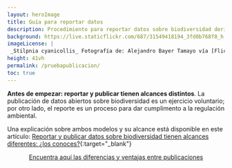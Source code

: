 ```yaml
---
layout: heroImage
title: Guía para reportar datos
description: Procedimiento para reportar datos sobre biodiversidad derivados de permisos de recolección y contratos de acceso a recursos genéticos.
background: https://live.staticflickr.com/687/31549418194_3fd0b768f8_h.jpg
imageLicense: |
 _Stilpnia cyanicollis_ Fotografía de: Alejandro Bayer Tamayo vía [Flickr](https://flickr.com/photos/alejobayer/31549418194){:target="_blank"}
height: 41vh
permalink: /pruebapublicacion/
toc: true
---
```


<head>
      <style>
.mx-auto {
    display: inline-flex;
    justify-content: center;
    width: 100%;
}
.flex {
    display: inline-flex;
    align-items: center;
    gap: 26px;
}
td.Encabezado strong {
    color: white;
}
.Encabezado {
    background-color: #9fc56d;
    color: white;
}
table td:nth-child(1) {
    border-right: 1px solid#dddddd;
}
table td:nth-child(2) {
    border-right: 1px solid #dddddd;
}
p.Contenedor {
    border: 1px solid #dddddd;
    border-radius: 9px;
    padding: 16px;
}
.btn:hover {
    background-color: #0056b3;
}
.modal {
    position: fixed;
    top: 0;
    left: 0;
    width: 100%;
    height: 100%;
    background-color: rgba(0, 0, 0, 0.5);
    display: none;
}
.modal:target {
    display: flex;
    align-items: center;
    justify-content: center;
}
.modal-content {
    background-color: #fff;
    padding: 36px;
    border-radius: 5px;
    width: 80%;
    box-shadow: 0 4px 10px rgba(0, 0, 0, 0.3);
    border-radius: 22px;
}
.modal-content tr {
    border-bottom: 1px solid #ddd;
}
.close {
    background-color: #e8ebeb;
    color: #aaa;
    font-size: 28px;
    font-weight: bold;
    text-decoration: none;
    position: absolute;
    right: 9px;
    top: 8px;
    display: inline-flex;
    border-radius: 50%;
    height: 43px;
    width: 41px;
    justify-content: center;
}
.close:hover {
    color: #ffffff;
    background-color: #9fc56d;
}
@media (min-width: 0px) {
    .flex {
        flex-direction: column;
    }
    .modal-content img {
        width: 152px;
    }
    .Contemedortabla {
        overflow: overlay;
        width: 270px;
    }
}
@media (min-width: 768px) {
    .flex {
        flex-direction: row;
    }
    .Contemedortabla {
        overflow: inherit;
        width: 100%;
    }
}      
      </style>
</head>


**Antes de empezar: reportar y publicar tienen alcances distintos**. La publicación de datos abiertos sobre biodiversidad es un ejercicio voluntario; por otro lado, el reporte es un proceso para dar cumplimento a la regulación ambiental.

Una explicación sobre ambos modelos y su alcance está disponible en este artículo: [Reportar y publicar datos sobre biodiversidad tienen alcances diferentes: ¿los conoces?](https://biodiversidad.co/post/2022/diferencias-entre-publicar-reportar-datos-biodiversidad/){:target="_blank"}


<div class="mx-auto">
  <a href="#modal" class="button is-primary">Encuentra aquí las diferencias y ventajas entre publicaciones</a>
</div>

<!-- Modal tabla comparativa -->
<div id="modal" class="modal">
        <div class="modal-content">
          <a href="#" class="close">×</a>
    
<div class="flex">
<img width="14%" height="400"  src="https://raw.githubusercontent.com/gbif/hp-colombian-biodiversity/refs/heads/master/compartir/Imagenes/ventajas-entre-publicaciones.png">
<p class="Contenedor">
    <i class="far fa-comment-alt" width="84%"></i>  Tenga en <strong>cuenta las opciones disponibles al momento de realizar una publicación</strong>. Es fundamental considerar los <strong>beneficios</strong> y <strong>características</strong> de las diferentes
              <strong>plataformas</strong> y <strong>licencias</strong> para asegurar que sus <strong>datos sean accesibles</strong>, reutilizables y tengan el <strong>impacto esperado</strong>.
          </p>
        </div>
<div class="Contemedortabla">
          <table>
              <tbody>
                  <tr>
                      <td class="Encabezado"><i class="fas fa-tasks"></i> <strong>Característica</strong></td>
                      <td class="Encabezado"><i class="far fa-flag"></i> <strong>Publicación</strong></td>
                      <td class="Encabezado"><i class="far fa-bookmark"></i> <strong>Reporte</strong></td>
                  </tr>
                  <tr>
                      <td><strong>Objetivo principal</strong></td>
                      <td><i class="fas fa-check"></i> Compartir datos de biodiversidad para <str5ong>acceso abierto y reutilización</str5ong>.</td>
                      <td>Cumplir con la regulación ambiental.</td>
                  </tr>
                  <tr>
                      <td><strong>Alcance y visibilidad</strong></td>
                      <td><i class="fas fa-check"></i> <str5ong>Datos accesibles a nivel nacional e internacional</str5ong>  (SiB Colombia, GBIF, OBIS).</td>
                      <td>Datos visibles solo para la autoridad ambiental y terceros interesados.</td>
                  </tr>
                  <tr>
                      <td><strong>Reconocimiento y atribución</strong></td>
                      <td><i class="fas fa-check"></i> Publicadores pueden ser <strong>citados</strong> y <strong>reconocidos</strong> en <strong>investigaciones</strong>.</td>
                      <td>Sin reconocimiento formal, solo cumplimiento normativo.</td>
                  </tr>
                  <tr>
                      <td><strong>Valor agregado</strong></td>
                      <td><i class="fas fa-check"></i> Genera <strong>DOI</strong>, métricas de impacto y <strong>posibilidad</strong> de <strong>publicar artículos científicos</strong>.</td>
                      <td>Solo se obtiene un <strong>certificado de reporte</strong>.</td>
                  </tr>
                  <tr>
                      <td><strong>Flexibilidad y actualización</strong></td>
                      <td><i class="fas fa-check"></i> Los datos pueden <strong>actualizarse</strong> y <strong>mejorarse en el tiempo</strong>.</td>
                      <td>Se presentan una sola vez sin posibilidad de modificación posterior.</td>
                  </tr>
                  <tr>
                      <td><strong>Acceso y reutilización</strong></td>
                      <td><i class="fas fa-check"></i> Datos disponibles para <strong>múltiples audiencias</strong> bajo licencias abiertas.</td>
                      <td>Se presentan una sola vez sin posibilidad de modificación posterior.</td>
                  </tr>
                  <tr>
                      <td><strong>Apoyo técnico y curaduría</strong></td>
                      <td><i class="fas fa-check"></i> Asesoría y herramientas para <strong>garantizar calidad</strong> y <strong>formato de datos</strong>.</td>
                      <td>Proceso automatizado sin curaduría de datos.</td>
                  </tr>
                  <tr>
                      <td><strong>Tipos de datos permitidos</strong></td>
                      <td><i class="fas fa-check"></i> <strong>Registros biológicos, eventos de muestreo y listas de chequeo</strong>.</td>
                      <td>Solo registros biológicos.</td>
                  </tr>
                  <tr>
                      <td><strong>Repositorio y plataformas</strong></td>
                      <td><i class="fas fa-check"></i> Publicación en <strong>SiB Colombia</strong>, <strong>GBIF</strong>, <strong>OBIS</strong> y <strong>repositorio IPT</strong>.</td>
                      <td>Solo en el repositorio <strong>IPT</strong>.</td>
                  </tr>
              </tbody>
          </table>
</div><div>
      </div>
      </div>


## Guía para reportar

![](/compartir/Imagenes/guia-para-reportar-datos.png)

<p align="center"><iframe width="100%" height="400" src="https://www.youtube.com/embed/tGzANPQWi7Y" title="YouTube video player" frameborder="0" allow="accelerometer; autoplay; clipboard-write; encrypted-media; gyroscope; picture-in-picture" allowfullscreen></iframe></p>
<br/>

**Enlaces a las herramientas para reportar los datos y generar el certificado de reporte**:

   [Herramienta IPT](http://ipt.biodiversidad.co/permisos){:target="_blank" .button .is-primary}      [Herramienta CR-SiB](http://biodiversidad.co//certificados/publicacion-permisos/){:target="_blank" .button .is-primary}


## 1. Crear el nuevo recurso

La creación del recurso se hace mediante la herramienta de publicación integrada de datos (IPT, del inglés Integrated Publishing Toolkit), para esto se debe contar con el **conjunto de datos estandarizado y las credenciales de acceso**.


### 1.1 Solicitar credenciales de acceso

Las credenciales de acceso, compuestas por el nombre de usuario y la contraseña, se obtienen **registrando al titular del permiso de recolección como proveedor de datos**. Esto se solicita en la sección de [registro](https://biodiversidad.co/compartir/registro){:target="_blank"} de nuestro sitio web.

Este paso **solo hay que hacerlo la primera vez que se van a reportar datos**. Para verificar si un titular del permiso ya es proveedor, se puede consultar este [enlace](https://docs.google.com/spreadsheets/d/e/2PACX-1vTtemvwzoSXYFG10wJBqhhbpGlaUK2m96qYdri8utfCsFJ3C_-R1eJG9LexkawUvJkziu8mJv_qA900/pubhtml?gid=0&single=true){:target="_blank"}.

En caso de ya ser proveedor y desconocer las credenciales de acceso, comunícate con el contacto consignado en el registro para obtenerlas.


### 1.2 Preparar los datos para el reporte 

Los datos deben ser organizados en una estructura de tabla utilizando el estándar Darwin Core (DwC). Para esto se puede usar la versión más reciente de la [plantilla](https://drive.google.com/u/0/uc?id=1mj0XG8GcABmTcZefQfHdHi8_ugJV3roA&export=download){:target="_blank"} de Excel creada para registros biológicos y la [extensión de permisos](https://drive.google.com/uc?export=download&id=1vwX9JUx_219CVTF2HrDj7eEukFJyZd2P){:target="_blank"}, disponible en la sección [Plantillas Darwin Core](https://biodiversidad.co/recursos/plantillas-dwc/){:target="_blank"} de este sitio. 

¿Necesitas ayuda para poner los datos en la plantilla? Consulta el [laboratorio de estandarización de datos en DwC](https://biodiversidad.co/formacion/laboratorios/DWC){:target="_blank"}.

La calidad del conjunto de datos se puede evaluar antes de reportarlo usando la herramienta GBIF [Data Validator](https://www.gbif.org/es/tools/data-validator){:target="_blank"}. Si necesitas ayuda validando los datos, puedes consultar el [laboratorio y videotutorial de esta herramienta](https://biodiversidad.co/formacion/laboratorios/DataValidator){:target="_blank"}.


### 1.3 Crear el recurso en el IPT

Usa las credenciales para ingresar a la herramienta IPT, disponible en el enlace [ipt.biodiversidad.co/permisos](http://ipt.biodiversidad.co/permisos){:target="_blank"}.

Para crear el nuevo recurso, selecciona la opción _Gestión de recursos_ del menú. Allí se debe asignar un nombre corto al recurso (este debe ser todo en minúsculas, sin espacios y, preferiblemente, descriptivo; ya que será asignado a la URL del reporte) y el tipo de conjunto de datos a reportar, para este caso: _Registros biológicos_.

Con esos dos aspectos definidos, solo falta hacer clic en el botón _Crear_.


## 2. Cargar el conjunto de datos y la extensión de permisos

Una vez creado el recurso, se debe cargar la plantilla DwC, con los datos validados y estandarizados, y la extensión de permisos. Antes de hacer la carga se debe eliminar de la plantilla la traducción en español de los encabezados.

### 2.1 Cargar los archivos

Antes de cargar, es indispensable que la primera fila del archivo contenga los **encabezados con el nombre de los elementos DwC en inglés y exportar la hoja de cálculo en formato de texto plano delimitado por tabulaciones** con extensión _.txt_; estos son los archivos que se cargarán.

¿Necesitas ayuda para transformar el formato de los archivos? Consulta nuestra sección de [preguntas frecuentes](https://biodiversidad.co/compartir/faq/#otras){:target="_blank"}.

La carga de los dos archivos: plantilla con los datos y extensión de permisos, debe hacerse por separado.

Para cargar cada archivo, desde la franja _Conjunto de datos,_ elegir la opción _Archivo_ del desplegable_,_ seleccionar el archivo a cargar y hacer clic en el botón _Agregar_. Se debe ingresar el valor 1 en el campo _Número de filas del encabezado_. Si el archivo está en formato de Excel (extensión .xlsx), se debe indicar la hoja en la que están documentados los registros biológicos o la extensión y hacer clic en _Guardar_.


### 2.2 Mapear los elementos Darwin Core

La carga del conjunto de datos no está completa hasta que se haga el mapeo DwC. Esta verificación está **automatizada en la herramienta, siempre y cuando los encabezados del archivo coincidan con el estándar en inglés**.

Para iniciar esta verificación, desde la franja _Mapeo Darwin Core_ se debe seleccionar de la lista desplegable la opción _Darwin Core Occurrence_ y hacer clic en el botón _Agregar_, validar que se aplicará sobre el archivo que se está cargando y hacer clic en _Guardar_. 

En caso de que un encabezado presente algún problema, éste se mostrará en la parte inferior de la página, después de las columnas automapeadas. Esto servirá para verificar la correspondencia de las columnas con los elementos del estándar y hacer las correcciones pertinentes.

Para mapear la extensión se deben seguir los mismos pasos pero seleccionando de la lista desplegable la opción _GGBN Permit Extension_.

La verificación que hace el mapeo DwC, en los archivos de la plantilla con los datos y la extensión de permisos, es necesaria para garantizar la correcta carga de toda la información.


## 3. Documentar los metadatos

Este paso permite dar contexto a los datos cargados. Para esto, es importante conocer las características del proyecto y las condiciones en las que se llevó a cabo la toma de los datos. Preguntas como qué, cómo, cuándo, dónde y quién, ayudan a tener claridad sobre los especímenes recolectados, la metodología de recolección, las coordenadas de georreferenciación y los involucrados.

Para documentar los metadatos del reporte, selecciona _Editar_ desde la franja _Metadatos_ y completa la información solicitada en los formularios de los _Metadatos básicos_, la _Descripción_, los _Contactos del recurso_, los _Creadores del recurso_ y los _Proveedores de los metadatos_. 

¿Necesitas ayuda para crear el recurso y cargar los datos? Consulta el [laboratorio de documentación de metadatos](https://biodiversidad.co/formacion/laboratorios/IPT_Metadatos){:target="_blank"}.

Nota: Las organizaciones que únicamente reportan datos no se encuentran registradas como publicadoras ante GBIF. Por lo tanto, en su proceso de documentación de metadatos, la plataforma arrojará el siguiente mensaje de alerta que puede omitirse: 

![](/compartir/Imagenes/alerta-IPT.png)

Para aclarar las diferencias entre los modelos de reporte y de publicación, consulta el artículo de nuestro blog _[Reportar y publicar datos sobre biodiversidad tienen alcances diferentes: ¿los conoces?](https://biodiversidad.co/post/2022/diferencias-entre-publicar-reportar-datos-biodiversidad/)_{:target="_blank"}

## 4. Hacer público el conjunto de datos

Este paso permite que el recurso quede disponible en la instancia de la herramienta IPT, mediante una URL persistente, para la generación del certificado. Para esto, es necesario que el conjunto de datos aparezca como _Público_ en la franja _Visibilidad_.

Este ajuste se hace desde la sección _Vista general del recurso_. Es necesario que primero se cambie el estado del recurso a _público_ y luego clic en _publicar_; siempre en este orden._ _ 

La URL del reporte ya publicado se consulta en la sección _Vista general del recurso en la franja_ _Versiones publicadas / última versión. _Esta URL es indispensable en el siguiente paso.

Con este reporte, es posible aumentar el reconocimiento y atribución de la organización, como publicadora de datos del SiB Colombia. Si estás interesado en que esto suceda, escribe a [sib@humboldt.org.co](mailto:sib@humboldt.org.co){:target="_blank"}.


## 5. Generar el certificado

Ingresa a la herramienta CR-SiB con las mismas credenciales de acceso asignadas al IPT. Está disponible en el enlace [http://biodiversidad.co/certificados/publicacion-permisos/](http://biodiversidad.co/certificados/publicacion-permisos/){:target="_blank"}.

Completa la información solicitada en los formularios. Para esto es indispensable contar con la URL o DOI del recurso publicado y toda la información del titular del permiso.

Este certificado es el soporte exigido por parte de la autoridad ambiental como evidencia del reporte de los datos a través del SiB Colombia.


_____

Si tienes dudas sobre el reporte de datos, puedes consultar la sección [Preguntas frecuentes](https://biodiversidad.co/compartir/faq/#certificado-de-reporte){:target="_blank"} de este sitio.

_____


## Insumos útiles para reportar datos 

**Estandarización de los datos**

* [Laboratorio de estructuración y calidad de datos](https://biodiversidad.co/formacion/laboratorios/LabEstructuracionCalidad){:target="_blank"}
* [Guía de estandarización de datos en DwC](https://biodiversidad.co/formacion/laboratorios/DWC){:target="_blank"}
* [Guía de estandarización con extensiones DwC](https://biodiversidad.co/formacion/laboratorios/DWCextensiones){:target="_blank"}
* [Estandarización de datos al estándar DwC (video)](https://www.youtube.com/watch?v=YAoc9QZ9cBw){:target="_blank"}

**Validación de la calidad de los datos**

* [Validación de datos con GBIF data Validator](https://biodiversidad.co/formacion/laboratorios/DataValidator){:target="_blank"}
* [Laboratorio de validación y limpieza](https://biodiversidad.co/formacion/laboratorios/ContextoValidacionLimpieza){:target="_blank"}
* [Guía de open refine](https://biodiversidad.co/formacion/laboratorios/OpenRefine){:target="_blank"}
* [Guía de validación taxonómica con Species Matching](https://biodiversidad.co/formacion/laboratorios/SpeciesMatching){:target="_blank"}
* [Guía de conversión de coordenadas](https://biodiversidad.co/formacion/laboratorios/ConversionCoordenadas){:target="_blank"}
* [Guía de conversión de fechas](https://biodiversidad.co/formacion/laboratorios/ConversionFechas){:target="_blank"}

---
Última actualización: 2022-05-06


